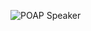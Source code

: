 ![POAP Speaker](https://user-images.githubusercontent.com/26789429/142255999-878a7f51-bdd6-452e-b7fe-08a599ad59d8.png)
